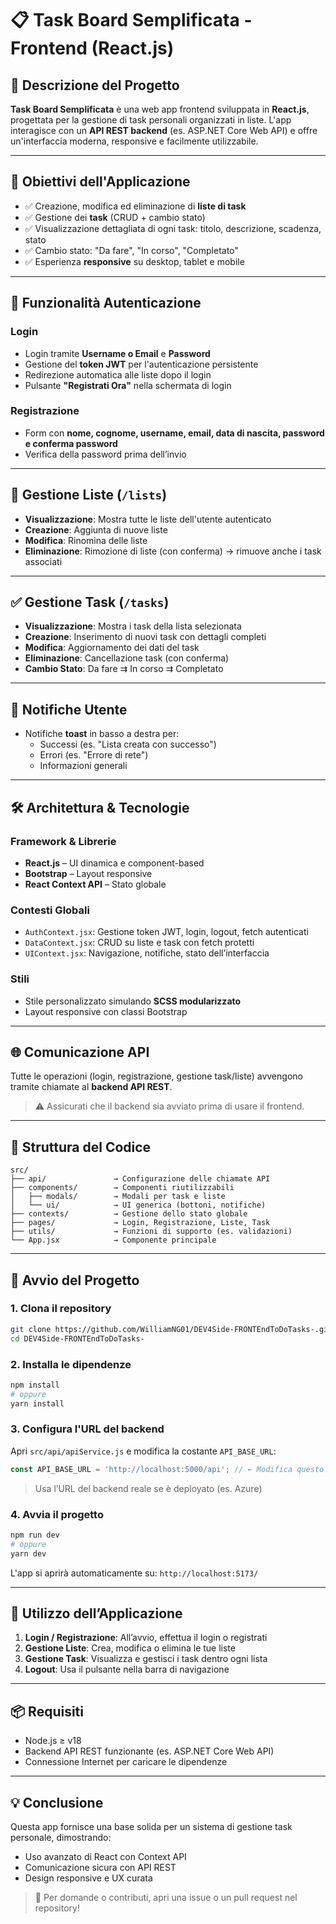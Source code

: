 # 📋 Task Board Semplificata - Frontend (React.js)

## 📌 Descrizione del Progetto

**Task Board Semplificata** è una web app frontend sviluppata in **React.js**, progettata per la gestione di task personali organizzati in liste. L'app interagisce con un **API REST backend** (es. ASP.NET Core Web API) e offre un'interfaccia moderna, responsive e facilmente utilizzabile.

---

## 🎯 Obiettivi dell'Applicazione

- ✅ Creazione, modifica ed eliminazione di **liste di task**
- ✅ Gestione dei **task** (CRUD + cambio stato)
- ✅ Visualizzazione dettagliata di ogni task: titolo, descrizione, scadenza, stato
- ✅ Cambio stato: "Da fare", "In corso", "Completato"
- ✅ Esperienza **responsive** su desktop, tablet e mobile

---

## 🔐 Funzionalità Autenticazione

### Login

- Login tramite **Username o Email** e **Password**
- Gestione del **token JWT** per l'autenticazione persistente
- Redirezione automatica alle liste dopo il login
- Pulsante **"Registrati Ora"** nella schermata di login

### Registrazione

- Form con **nome, cognome, username, email, data di nascita, password e conferma password**
- Verifica della password prima dell’invio

---

## 📂 Gestione Liste (`/lists`)

- **Visualizzazione**: Mostra tutte le liste dell'utente autenticato
- **Creazione**: Aggiunta di nuove liste
- **Modifica**: Rinomina delle liste
- **Eliminazione**: Rimozione di liste (con conferma) → rimuove anche i task associati

---

## ✅ Gestione Task (`/tasks`)

- **Visualizzazione**: Mostra i task della lista selezionata
- **Creazione**: Inserimento di nuovi task con dettagli completi
- **Modifica**: Aggiornamento dei dati del task
- **Eliminazione**: Cancellazione task (con conferma)
- **Cambio Stato**: Da fare ⇉ In corso ⇉ Completato

---

## 🔔 Notifiche Utente

- Notifiche **toast** in basso a destra per:
  - Successi (es. "Lista creata con successo")
  - Errori (es. "Errore di rete")
  - Informazioni generali

---

## 🛠️ Architettura & Tecnologie

### Framework & Librerie

- **React.js** – UI dinamica e component-based
- **Bootstrap** – Layout responsive
- **React Context API** – Stato globale

### Contesti Globali

- `AuthContext.jsx`: Gestione token JWT, login, logout, fetch autenticati
- `DataContext.jsx`: CRUD su liste e task con fetch protetti
- `UIContext.jsx`: Navigazione, notifiche, stato dell’interfaccia

### Stili

- Stile personalizzato simulando **SCSS modularizzato**
- Layout responsive con classi Bootstrap

---

## 🌐 Comunicazione API

Tutte le operazioni (login, registrazione, gestione task/liste) avvengono tramite chiamate al **backend API REST**.

> ⚠️ Assicurati che il backend sia avviato prima di usare il frontend.

---

## 📁 Struttura del Codice

```
src/
├── api/               → Configurazione delle chiamate API
├── components/        → Componenti riutilizzabili
│   ├── modals/        → Modali per task e liste
│   └── ui/            → UI generica (bottoni, notifiche)
├── contexts/          → Gestione dello stato globale
├── pages/             → Login, Registrazione, Liste, Task
├── utils/             → Funzioni di supporto (es. validazioni)
└── App.jsx            → Componente principale
```

---

## 🚀 Avvio del Progetto

### 1. Clona il repository

```bash
git clone https://github.com/WilliamNG01/DEV4Side-FRONTEndToDoTasks-.git
cd DEV4Side-FRONTEndToDoTasks-
```

### 2. Installa le dipendenze

```bash
npm install
# oppure
yarn install
```

### 3. Configura l'URL del backend

Apri `src/api/apiService.js` e modifica la costante `API_BASE_URL`:

```js
const API_BASE_URL = 'http://localhost:5000/api'; // ← Modifica questo URL
```

> Usa l’URL del backend reale se è deployato (es. Azure)

### 4. Avvia il progetto

```bash
npm run dev
# oppure
yarn dev
```

L'app si aprirà automaticamente su: `http://localhost:5173/`

---

## 🧬 Utilizzo dell’Applicazione

1. **Login / Registrazione**: All’avvio, effettua il login o registrati
2. **Gestione Liste**: Crea, modifica o elimina le tue liste
3. **Gestione Task**: Visualizza e gestisci i task dentro ogni lista
4. **Logout**: Usa il pulsante nella barra di navigazione

---

## 📦 Requisiti

- Node.js ≥ v18
- Backend API REST funzionante (es. ASP.NET Core Web API)
- Connessione Internet per caricare le dipendenze

---

## 💡 Conclusione

Questa app fornisce una base solida per un sistema di gestione task personale, dimostrando:

- Uso avanzato di React con Context API
- Comunicazione sicura con API REST
- Design responsive e UX curata

> 📨 Per domande o contributi, apri una issue o un pull request nel repository!

